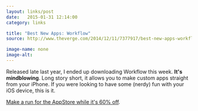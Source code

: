 ```yaml
---
layout: links/post
date:   2015-01-31 12:14:00
category: links

title: "Best New Apps: Workflow"
source: http://www.theverge.com/2014/12/11/7377917/best-new-apps-workflow

image-name: none 
image-alt:
---
```


    
Released late last year, I ended up downloading Workflow this week. **It's mindblowing**. Long story short, it allows you to make custom apps straight from your iPhone. If you were looking to have some (nerdy) fun with your iOS device, this is it. 

[Make a run for the AppStore while it's 60% off](https://itunes.apple.com/us/app/workflow-powerful-automation/id915249334).